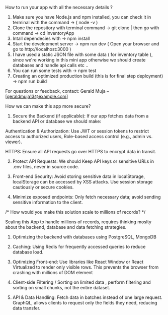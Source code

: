 How to run your app with all the necessary details ? 

1. Make sure you have Node.js and npm installed, you can check it in terminal with the command -> ( node -v )
2. Clone the repository with terminal command -> git clone <your-repo-url> | then go with command -> cd InventoryApp
3. Intall dependecies with -> npm install
4. Start the development server -> npm run dev ( Open your browser and go to http://localhost:3000 )
5. I have used a static JSON file with some data ( for inventory table ), since we're working in this mini app otherwise we should create databases and handle api calls etc ..
6. You can run some tests with -> npm test
7. Creating an optimized production build (this is for final step deployment) -> npm run build


For questions or feedback, contact: Gerald Muja – [geraldmuja13@example.com]


How we can make this app more secure?

1. Secure the Backend (if applicable):
If our app fetches data from a backend API or database we should make: 

Authentication & Authorization: Use JWT or session tokens to restrict access to authorized users,
Role-based access control (e.g., admin vs. viewer).

HTTPS: Ensure all API requests go over HTTPS to encrypt data in transit.

2. Protect API Requests:
We should Keep API keys or sensitive URLs in .env files, never in source code.

3. Front-end Security:
Avoid storing sensitive data in localStorage, localStorage can be accessed by XSS attacks. Use session storage cautiously or secure cookies.

4. Minimize exposed endpoints:
Only fetch necessary data; avoid sending sensitive information to the client.



/* How would you make this solution scale to millions of records? */

Scaling this App to handle millions of records, requires thinking moslty about the backend, database and data fetching strategies.

1. Optimizing the backend with databases using PostgreSQL, MongoDB
2. Caching: Using Redis for frequently accessed queries to reduce database load.

3. Optimizing Front-end:
Use libraries like React Window or React Virtualized to render only visible rows.
This prevents the browser from crashing with millions of DOM element

4. Client-side Filtering / Sorting on limited data , perform filtering and sorting on small chunks, not the entire dataset.

5. API & Data Handling: 
Fetch data in batches instead of one large request.
GraphQL, allows clients to request only the fields they need, reducing data transfer.